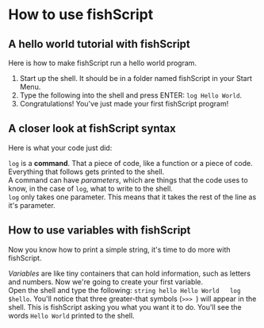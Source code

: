 # How to use fishScript

## A hello world tutorial with fishScript
Here is how to make fishScript run a hello world program.
1) Start up the shell. It should be in a folder named fishScript in your Start Menu.
2) Type the following into the shell and press ENTER: `log Hello World`.
3) Congratulations! You've just made your first fishScript program!

## A closer look at fishScript syntax
Here is what your code just did:

`log` is a **command**. That a piece of code, like a function or a piece of code.  
Everything that follows gets printed to the shell.  
A command can have *parameters*, which are things that the code uses to know, in the case of `log`, what to write to the shell.  
`log` only takes one parameter. This means that it takes the rest of the line as it's parameter.

## How to use variables with fishScript
Now you know how to print a simple string, it's time to do more with fishScript.

*Variables* are like tiny containers that can hold information, such as letters and numbers. Now we're going to create your first variable.  
Open the shell and type the following: `string hello Hello World  
log $hello`. You'll notice that three greater-that symbols (`>>> `) will appear in the shell. This is fishScript asking you what you want it to do. You'll see the words `Hello World` printed to the shell.
